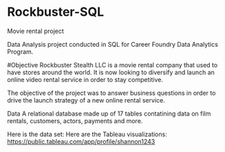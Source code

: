 # Rockbuster-SQL
Movie rental project

Data Analysis project conducted in SQL for Career Foundry Data Analytics Program.

#Objective
Rockbuster Stealth LLC is a movie rental company that used to have stores around the world. It is now looking to diversify and launch an online video rental service in order to stay competitive.

The objective of the project was to answer business questions in order to drive the launch strategy of a new online rental service.

Data
A relational database made up of 17 tables contatining data on film rentals, customers, actors, payments and more. 

Here is the data set: 
Here are the Tableau visualizations: https://public.tableau.com/app/profile/shannon1243
